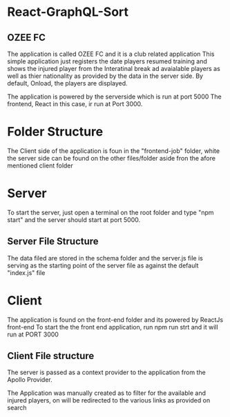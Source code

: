 # React-GraphQL-Sort
## OZEE FC

The application is called OZEE FC and it is a club related application
This simple application just registers  the date players resumed training and shows the injured player from the Interatinal break ad avaialable players as well as thier nationality as provided by the data in the server side.
By default, Onload, the players are displayed.

The application is powered by the serverside which is run at port 5000
The frontend, React in this case, ir run at Port 3000.

# Folder Structure
The Client side of the application is foun in the "frontend-job" folder, white the server side can be found on the other files/folder aside fron the afore mentioned client folder

# Server
To start the server, just open a terminal on the root folder and type "npm start" and the server should start at port 5000.
## Server File Structure 
The data filed are stored in the schema folder and the server.js file is serving as the starting point of the server file as against the default "index.js" file

# Client
The application is found on the front-end folder and its powered by ReactJs front-end
To start the the front end application, run npm run strt and it will run at PORT 3000
## Client File structure
The server is passed as a context provider to the application from the Apollo Provider.

The Application was manually created as to filter for the available and injured players, on will be redirected to the various links as provided on search


